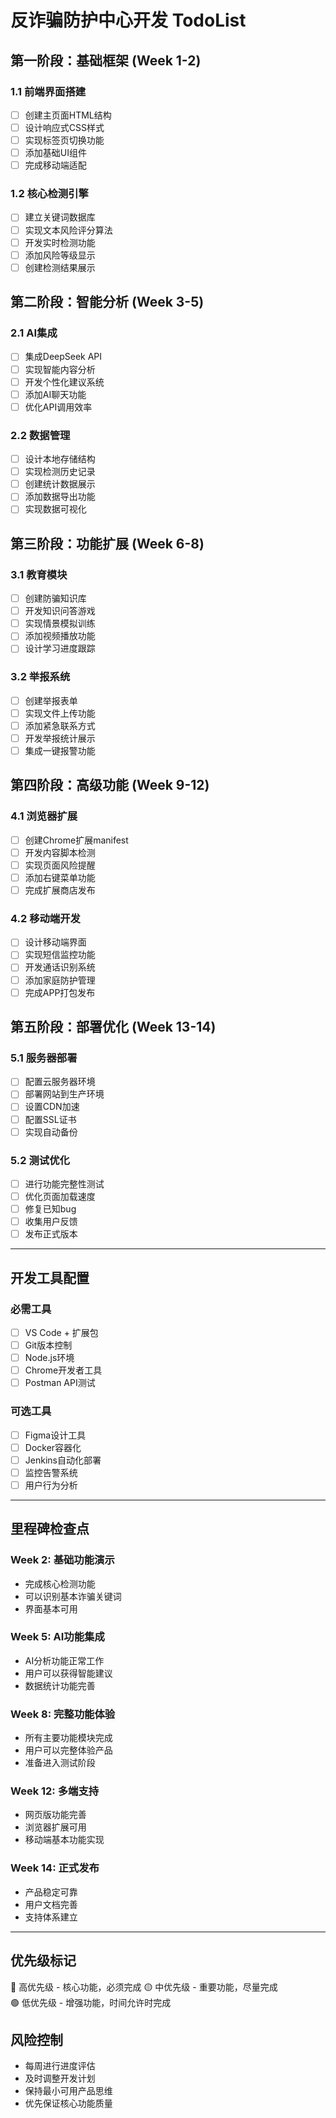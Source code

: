 # 反诈骗防护中心开发 TodoList

## 第一阶段：基础框架 (Week 1-2)

### 1.1 前端界面搭建
- [ ] 创建主页面HTML结构
- [ ] 设计响应式CSS样式
- [ ] 实现标签页切换功能
- [ ] 添加基础UI组件
- [ ] 完成移动端适配

### 1.2 核心检测引擎
- [ ] 建立关键词数据库
- [ ] 实现文本风险评分算法
- [ ] 开发实时检测功能
- [ ] 添加风险等级显示
- [ ] 创建检测结果展示

## 第二阶段：智能分析 (Week 3-5)

### 2.1 AI集成
- [ ] 集成DeepSeek API
- [ ] 实现智能内容分析
- [ ] 开发个性化建议系统
- [ ] 添加AI聊天功能
- [ ] 优化API调用效率

### 2.2 数据管理
- [ ] 设计本地存储结构
- [ ] 实现检测历史记录
- [ ] 创建统计数据展示
- [ ] 添加数据导出功能
- [ ] 实现数据可视化

## 第三阶段：功能扩展 (Week 6-8)

### 3.1 教育模块
- [ ] 创建防骗知识库
- [ ] 开发知识问答游戏
- [ ] 实现情景模拟训练
- [ ] 添加视频播放功能
- [ ] 设计学习进度跟踪

### 3.2 举报系统
- [ ] 创建举报表单
- [ ] 实现文件上传功能
- [ ] 添加紧急联系方式
- [ ] 开发举报统计展示
- [ ] 集成一键报警功能

## 第四阶段：高级功能 (Week 9-12)

### 4.1 浏览器扩展
- [ ] 创建Chrome扩展manifest
- [ ] 开发内容脚本检测
- [ ] 实现页面风险提醒
- [ ] 添加右键菜单功能
- [ ] 完成扩展商店发布

### 4.2 移动端开发
- [ ] 设计移动端界面
- [ ] 实现短信监控功能
- [ ] 开发通话识别系统
- [ ] 添加家庭防护管理
- [ ] 完成APP打包发布

## 第五阶段：部署优化 (Week 13-14)

### 5.1 服务器部署
- [ ] 配置云服务器环境
- [ ] 部署网站到生产环境
- [ ] 设置CDN加速
- [ ] 配置SSL证书
- [ ] 实现自动备份

### 5.2 测试优化
- [ ] 进行功能完整性测试
- [ ] 优化页面加载速度
- [ ] 修复已知bug
- [ ] 收集用户反馈
- [ ] 发布正式版本

---

## 开发工具配置

### 必需工具
- [ ] VS Code + 扩展包
- [ ] Git版本控制
- [ ] Node.js环境
- [ ] Chrome开发者工具
- [ ] Postman API测试

### 可选工具
- [ ] Figma设计工具
- [ ] Docker容器化
- [ ] Jenkins自动化部署
- [ ] 监控告警系统
- [ ] 用户行为分析

---

## 里程碑检查点

### Week 2: 基础功能演示
- 完成核心检测功能
- 可以识别基本诈骗关键词
- 界面基本可用

### Week 5: AI功能集成
- AI分析功能正常工作
- 用户可以获得智能建议
- 数据统计功能完善

### Week 8: 完整功能体验
- 所有主要功能模块完成
- 用户可以完整体验产品
- 准备进入测试阶段

### Week 12: 多端支持
- 网页版功能完善
- 浏览器扩展可用
- 移动端基本功能实现

### Week 14: 正式发布
- 产品稳定可靠
- 用户文档完善
- 支持体系建立

---

## 优先级标记
🔴 高优先级 - 核心功能，必须完成
🟡 中优先级 - 重要功能，尽量完成  
🟢 低优先级 - 增强功能，时间允许时完成

## 风险控制
- 每周进行进度评估
- 及时调整开发计划
- 保持最小可用产品思维
- 优先保证核心功能质量